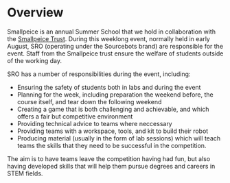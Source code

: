 # Overview

Smallpeice is an annual Summer School that we hold in collaboration with the [Smallpeice Trust](https://www.smallpeicetrust.org.uk/). During this weeklong event, normally held in early August, SRO (operating under the Sourcebots brand) are responsible for the event. Staff from the Smallpeice trust ensure the welfare of students outside of the working day.

SRO has a number of responsibilities during the event, including:

- Ensuring the safety of students both in labs and during the event
- Planning for the week, including preparation the weekend before, the course itself, and tear down the following weekend
- Creating a game that is both challenging and achievable, and which offers a fair but competitive environment
- Providing technical advice to teams where neccessary
- Providing teams with a workspace, tools, and kit to build their robot
- Producing material (usually in the form of lab sessions) which will teach teams the skills that they need to be successful in the competition.

The aim is to have teams leave the competition having had fun, but also having developed skills that will help them pursue degrees and careers in STEM fields.
